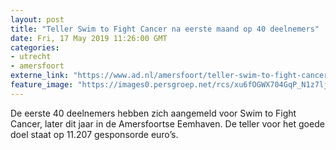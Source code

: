 ```yaml
---
layout: post
title: "Teller Swim to Fight Cancer na eerste maand op 40 deelnemers"
date: Fri, 17 May 2019 11:26:00 GMT
categories: 
- utrecht 
- amersfoort 
externe_link: "https://www.ad.nl/amersfoort/teller-swim-to-fight-cancer-na-eerste-maand-op-40-deelnemers~abf311ae/"
feature_image: "https://images0.persgroep.net/rcs/xu6fOGWX704GqP_N1z7ljp3kS5c/diocontent/148600493/_fitwidth/400/?appId=21791a8992982cd8da851550a453bd7f&quality=0.7"
---
```


De eerste 40 deelnemers hebben zich aangemeld voor Swim to Fight Cancer, later dit jaar in de Amersfoortse Eemhaven. De teller voor het goede doel staat op 11.207 gesponsorde euro’s.

